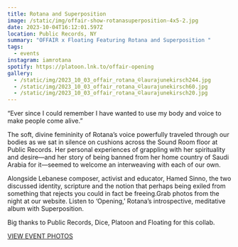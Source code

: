 ```yaml
---
title: Rotana and Superposition
image: /static/img/offair-show-rotanasuperposition-4x5-2.jpg
date: 2023-10-04T16:12:01.597Z
location: Public Records, NY
summary: "OFFAIR x Floating Featuring Rotana and Superposition "
tags:
  - events
instagram: iamrotana
spotify: https://platoon.lnk.to/offair-opening
gallery:
  - /static/img/2023_10_03_offair_rotana_©laurajunekirsch244.jpg
  - /static/img/2023_10_03_offair_rotana_©laurajunekirsch60.jpg
  - /static/img/2023_10_03_offair_rotana_©laurajunekirsch20.jpg
---
```

“Ever since I could remember I have wanted to use my body and voice to make people come alive.”

The soft, divine femininity of Rotana’s voice powerfully traveled through our bodies as we sat in silence on cushions across the Sound Room floor at Public Records. Her personal experiences of grappling with her spirituality and desire—and her story of being banned from her home country of Saudi Arabia for it—seemed to welcome an interweaving with each of our own.

Alongside Lebanese composer, activist and educator, Hamed Sinno, the two discussed identity, scripture and the notion that perhaps being exiled from something that rejects you could in fact be freeing.Grab photos from the night at our website. Listen to ‘Opening,’ Rotana’s introspective, meditative album with Superposition.

Big thanks to Public Records, Dice, Platoon and Floating for this collab.



[V﻿IEW EVENT PHOTOS](https://drive.google.com/drive/folders/1YP1HajdwubQ3y9wZVgMMQLI3kh4sSWQV)
